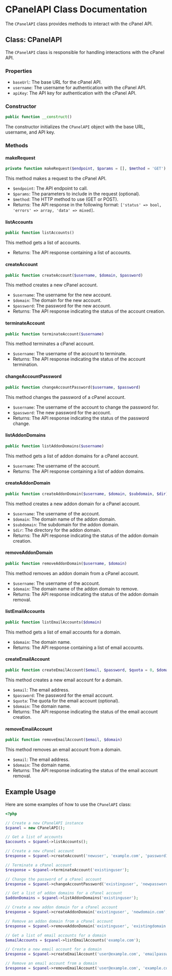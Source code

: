 # CPanelAPI Class Documentation

The `CPanelAPI` class provides methods to interact with the cPanel API.

## Class: CPanelAPI

The `CPanelAPI` class is responsible for handling interactions with the cPanel API.

### Properties

- `baseUrl`: The base URL for the cPanel API.
- `username`: The username for authentication with the cPanel API.
- `apiKey`: The API key for authentication with the cPanel API.

### Constructor

```php
public function __construct()
```

The constructor initializes the `CPanelAPI` object with the base URL, username, and API key.

### Methods

#### makeRequest

```php
private function makeRequest($endpoint, $params = [], $method = 'GET')
```

This method makes a request to the cPanel API.

- `$endpoint`: The API endpoint to call.
- `$params`: The parameters to include in the request (optional).
- `$method`: The HTTP method to use (GET or POST).
- Returns: The API response in the following format: `['status' => bool, 'errors' => array, 'data' => mixed]`.

#### listAccounts

```php
public function listAccounts()
```

This method gets a list of accounts.

- Returns: The API response containing a list of accounts.

#### createAccount

```php
public function createAccount($username, $domain, $password)
```

This method creates a new cPanel account.

- `$username`: The username for the new account.
- `$domain`: The domain for the new account.
- `$password`: The password for the new account.
- Returns: The API response indicating the status of the account creation.

#### terminateAccount

```php
public function terminateAccount($username)
```

This method terminates a cPanel account.

- `$username`: The username of the account to terminate.
- Returns: The API response indicating the status of the account termination.

#### changeAccountPassword

```php
public function changeAccountPassword($username, $password)
```

This method changes the password of a cPanel account.

- `$username`: The username of the account to change the password for.
- `$password`: The new password for the account.
- Returns: The API response indicating the status of the password change.

#### listAddonDomains

```php
public function listAddonDomains($username)
```

This method gets a list of addon domains for a cPanel account.

- `$username`: The username of the account.
- Returns: The API response containing a list of addon domains.

#### createAddonDomain

```php
public function createAddonDomain($username, $domain, $subdomain, $dir)
```

This method creates a new addon domain for a cPanel account.

- `$username`: The username of the account.
- `$domain`: The domain name of the addon domain.
- `$subdomain`: The subdomain for the addon domain.
- `$dir`: The directory for the addon domain.
- Returns: The API response indicating the status of the addon domain creation.

#### removeAddonDomain

```php
public function removeAddonDomain($username, $domain)
```

This method removes an addon domain from a cPanel account.

- `$username`: The username of the account.
- `$domain`: The domain name of the addon domain to remove.
- Returns: The API response indicating the status of the addon domain removal.

#### listEmailAccounts

```php
public function listEmailAccounts($domain)
```

This method gets a list of email accounts for a domain.

- `$domain`: The domain name.
- Returns: The API response containing a list of email accounts.

#### createEmailAccount

```php
public function createEmailAccount($email, $password, $quota = 0, $domain)
```

This method creates a new email account for a domain.

- `$email`: The email address.
- `$password`: The password for the email account.
- `$quota`: The quota for the email account (optional).
- `$domain`: The domain name.
- Returns: The API response indicating the status of the email account creation.

#### removeEmailAccount

```php
public function removeEmailAccount($email, $domain)
```

This method removes an email account from a domain.

- `$email`: The email address.
- `$domain`: The domain name.
- Returns: The API response indicating the status of the email account removal.

## Example Usage

Here are some examples of how to use the `CPanelAPI` class:

```php
<?php

// Create a new CPanelAPI instance
$cpanel = new CPanelAPI();

// Get a list of accounts
$accounts = $cpanel->listAccounts();

// Create a new cPanel account
$response = $cpanel->createAccount('newuser', 'example.com', 'password123');

// Terminate a cPanel account
$response = $cpanel->terminateAccount('existinguser');

// Change the password of a cPanel account
$response = $cpanel->changeAccountPassword('existinguser', 'newpassword');

// Get a list of addon domains for a cPanel account
$addonDomains = $cpanel->listAddonDomains('existinguser');

// Create a new addon domain for a cPanel account
$response = $cpanel->createAddonDomain('existinguser', 'newdomain.com', 'subdomain', 'directory');

// Remove an addon domain from a cPanel account
$response = $cpanel->removeAddonDomain('existinguser', 'existingdomain.com');

// Get a list of email accounts for a domain
$emailAccounts = $cpanel->listEmailAccounts('example.com');

// Create a new email account for a domain
$response = $cpanel->createEmailAccount('user@example.com', 'emailpassword', 100, 'example.com');

// Remove an email account from a domain
$response = $cpanel->removeEmailAccount('user@example.com', 'example.com');
```

